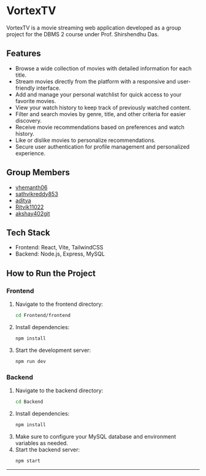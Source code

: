 # VortexTV

VortexTV is a movie streaming web application developed as a group project for the DBMS 2 course under Prof. Shirshendhu Das.

## Features

- Browse a wide collection of movies with detailed information for each title.
- Stream movies directly from the platform with a responsive and user-friendly interface.
- Add and manage your personal watchlist for quick access to your favorite movies.
- View your watch history to keep track of previously watched content.
- Filter and search movies by genre, title, and other criteria for easier discovery.
- Receive movie recommendations based on preferences and watch history.
- Like or dislike movies to personalize recommendations.
- Secure user authentication for profile management and personalized experience.

## Group Members

- [vhemanth06](https://github.com/vhemanth06)
- [sathvikreddy853](https://github.com/sathvikreddy853)
- [aditya](https://github.com/Adityanath-madishetti)
- [Ritvik11022]()
- [akshay402git]()

## Tech Stack

- Frontend: React, Vite, TailwindCSS
- Backend: Node.js, Express, MySQL

## How to Run the Project

### Frontend

1. Navigate to the frontend directory:
   ```bash
   cd Frontend/frontend
   ```
2. Install dependencies:
   ```bash
   npm install
   ```
3. Start the development server:
   ```bash
   npm run dev
   ```

### Backend

1. Navigate to the backend directory:
   ```bash
   cd Backend
   ```
2. Install dependencies:
   ```bash
   npm install
   ```
3. Make sure to configure your MySQL database and environment variables as needed.
4. Start the backend server:
   ```bash
   npm start
   ```

---

